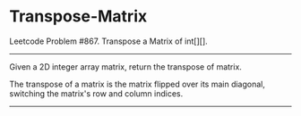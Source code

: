 # Transpose-Matrix
Leetcode Problem #867. Transpose a Matrix of int[][].

---
Given a 2D integer array matrix, return the transpose of matrix.

The transpose of a matrix is the matrix flipped over its main diagonal, switching the matrix's row and column indices.

---
